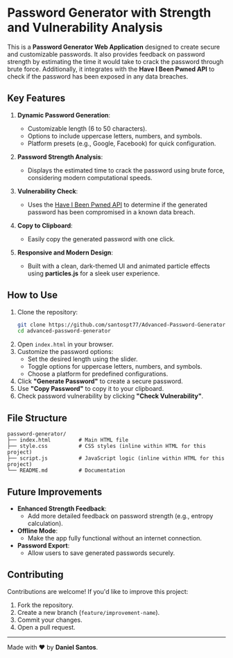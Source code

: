 # Password Generator with Strength and Vulnerability Analysis

This is a **Password Generator Web Application** designed to create secure and customizable passwords. It also provides feedback on password strength by estimating the time it would take to crack the password through brute force. Additionally, it integrates with the **Have I Been Pwned API** to check if the password has been exposed in any data breaches.

## Key Features

1. **Dynamic Password Generation**:
   - Customizable length (6 to 50 characters).
   - Options to include uppercase letters, numbers, and symbols.
   - Platform presets (e.g., Google, Facebook) for quick configuration.

2. **Password Strength Analysis**:
   - Displays the estimated time to crack the password using brute force, considering modern computational speeds.

3. **Vulnerability Check**:
   - Uses the [Have I Been Pwned API](https://haveibeenpwned.com/) to determine if the generated password has been compromised in a known data breach.

4. **Copy to Clipboard**:
   - Easily copy the generated password with one click.

5. **Responsive and Modern Design**:
   - Built with a clean, dark-themed UI and animated particle effects using **particles.js** for a sleek user experience.

## How to Use

1. Clone the repository:
   ```bash
   git clone https://github.com/santospt77/Advanced-Password-Generator.git
   cd advanced-password-generator
   ```
2. Open `index.html` in your browser.
3. Customize the password options:
   - Set the desired length using the slider.
   - Toggle options for uppercase letters, numbers, and symbols.
   - Choose a platform for predefined configurations.
4. Click **"Generate Password"** to create a secure password.
5. Use **"Copy Password"** to copy it to your clipboard.
6. Check password vulnerability by clicking **"Check Vulnerability"**.

## File Structure

```
password-generator/
├── index.html         # Main HTML file
├── style.css          # CSS styles (inline within HTML for this project)
├── script.js          # JavaScript logic (inline within HTML for this project)
└── README.md          # Documentation
```

## Future Improvements

- **Enhanced Strength Feedback**:
  - Add more detailed feedback on password strength (e.g., entropy calculation).
- **Offline Mode**:
  - Make the app fully functional without an internet connection.
- **Password Export**:
  - Allow users to save generated passwords securely.

## Contributing

Contributions are welcome! If you'd like to improve this project:
1. Fork the repository.
2. Create a new branch (`feature/improvement-name`).
3. Commit your changes.
4. Open a pull request.

---

Made with ❤️ by **Daniel Santos**.
